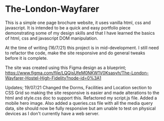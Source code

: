 # The-London-Wayfarer

This is a simple one page brochure website, it uses vanilla html, css and javascript. It is intended to be a quick and easy portfolio piece demonstrating some of my design skills and that I have learned the basics of html, css and javascript DOM manipulation. 

At the time of writing (16/7/21) this project is in mid-development. I still need to refactor the code, make the site responsive and do general tweaks before it is complete. 

The site was created using this Figma design as a blueprint;
https://www.figma.com/file/LQQjsUfeM0NKW1V0Ksasyh/The-London-Wayfarer-Hostel-High-Fidelity?node-id=0%3A1


Updates;
19/07/21
Changed the Dorms, Facilities and Location section to CSS Grid so making the site responsive is easier and made alterations to the html and style.css doc to support this. Refactored my script.js file. Added a mobile hero image. Also added a queries.css file with all the media query data, site should now be fully responsive but am unable to test on physical devices as I don't currently have a web server.  
